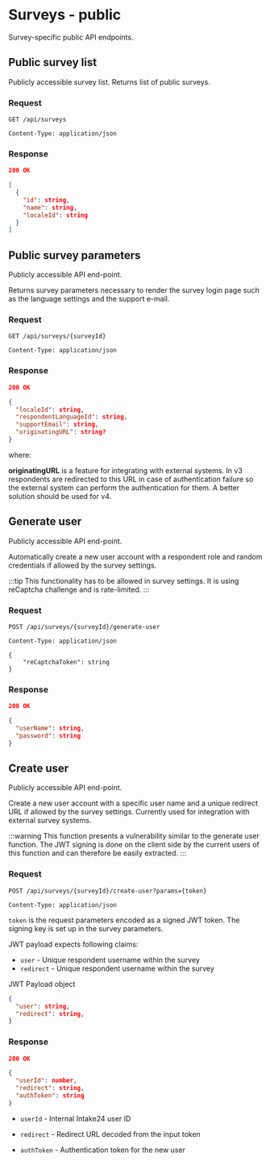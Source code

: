 # Surveys - public

Survey-specific public API endpoints.

## Public survey list

Publicly accessible survey list. Returns list of public surveys.

### Request

```http
GET /api/surveys

Content-Type: application/json
```

### Response

```json
200 OK

[
  {
    "id": string,
    "name": string,
    "localeId": string
  }
]
``` 

## Public survey parameters

Publicly accessible API end-point.
 
Returns survey parameters necessary to render the survey login page such as the language settings and the support e-mail.

### Request

```http
GET /api/surveys/{surveyId}

Content-Type: application/json
```

### Response

```json
200 OK

{
  "localeId": string,
  "respondentLanguageId": string,
  "supportEmail": string,
  "originatingURL": string?
}
```

where: 

**originatingURL** is a feature for integrating with external systems. In v3 respondents are redirected to this URL
in case of authentication failure so the external system can perform the authentication for them. A better solution
should be used for v4.  

## Generate user  

Publicly accessible API end-point.

Automatically create a new user account with a respondent role and random credentials if allowed by the survey settings.

:::tip
This functionality has to be allowed in survey settings. It is using reCaptcha challenge and is rate-limited.
:::

### Request

```http
POST /api/surveys/{surveyId}/generate-user

Content-Type: application/json

{
    "reCaptchaToken": string
}
```

### Response

```json
200 OK

{
  "userName": string,
  "password": string
}
```

## Create user  

Publicly accessible API end-point.

Create a new user account with a specific user name and a unique redirect URL if allowed by the survey settings.
Currently used for integration with external survey systems.

:::warning
This function presents a vulnerability similar to the generate user function. The JWT signing is done on the 
client side by the current users of this function and can therefore be easily extracted. 
:::

### Request

```http
POST /api/surveys/{surveyId}/create-user?params={token}

Content-Type: application/json
```

`token` is the request parameters encoded as a signed JWT token. The signing key is set up in the survey parameters.

JWT payload expects following claims:

- `user` - Unique respondent username within the survey
- `redirect` - Unique respondent username within the survey

JWT Payload object
```json
{
  "user": string,
  "redirect": string,
}
```

### Response

```json
200 OK

{
  "userId": number, 
  "redirect": string, 
  "authToken": string
}
```

- `userId` - Internal Intake24 user ID

- `redirect` - Redirect URL decoded from the input token

- `authToken` - Authentication token for the new user
